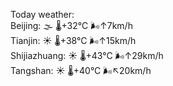 Today weather:  
Beijing: 🌫  🌡️+32°C 🌬️↑7km/h  
Tianjin: ☀️   🌡️+38°C 🌬️↑15km/h  
Shijiazhuang: ☀️   🌡️+43°C 🌬️↑29km/h  
Tangshan: ☀️   🌡️+40°C 🌬️↖20km/h  
